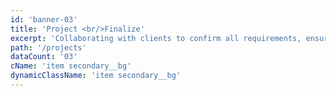 ```yaml
---
id: 'banner-03'
title: 'Project <br/>Finalize'
excerpt: 'Collaborating with clients to confirm all requirements, ensuring readiness for a successful project launch'
path: '/projects'
dataCount: '03'
cName: 'item secondary__bg'
dynamicClassName: 'item secondary__bg'
---
```

